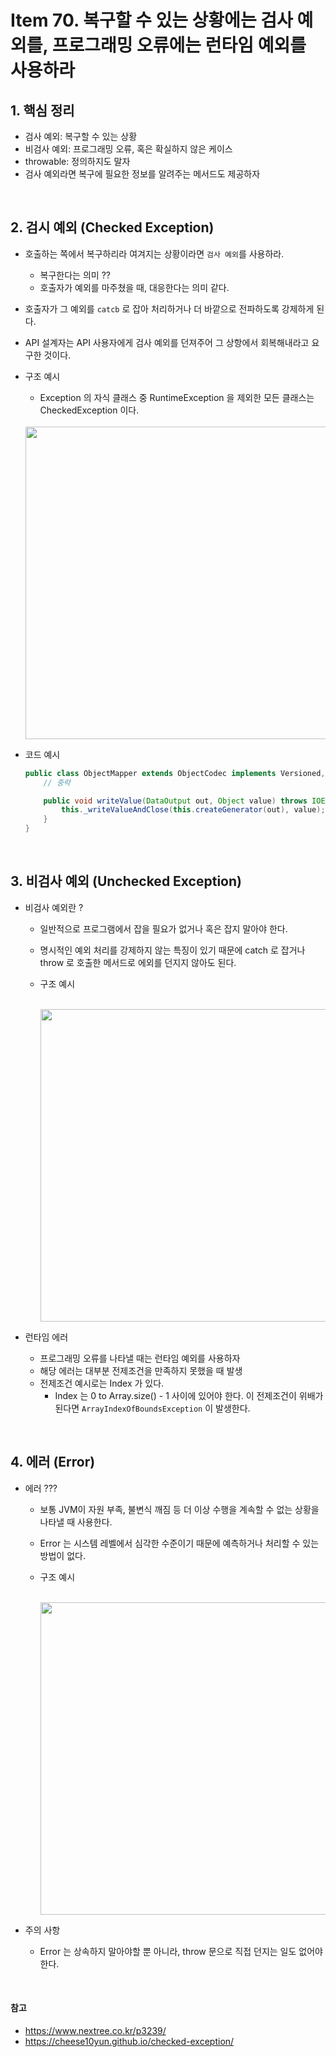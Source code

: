 # Item 70. 복구할 수 있는 상황에는 검사 예외를, 프로그래밍 오류에는 런타임 예외를 사용하라
## 1. 핵심 정리
- 검사 예외: 복구할 수 있는 상황
- 비검사 예외: 프로그래밍 오류, 혹은 확실하지 않은 케이스
- throwable: 정의하지도 말자
- 검사 예외라면 복구에 필요한 정보를 알려주는 메서드도 제공하자

<br>

## 2. 검시 예외 (Checked Exception)
- 호출하는 쪽에서 복구하리라 여겨지는 상황이라면 `검사 예외`를 사용하라.
    - 복구한다는 의미 ??
    - 호출자가 예외를 마주쳤을 때, 대응한다는 의미 같다.
    

- 호출자가 그 예외를 `catcb` 로 잡아 처리하거나 더 바깥으로 전파하도록 강제하게 된다.


- API 설계자는 API 사용자에게 검사 예외를 던져주어 그 상항에서 회복해내라고 요구한 것이다.
        

- 구조 예시
    - Exception 의 자식 클래스 중 RuntimeException 을 제외한 모든 클래스는 CheckedException 이다.
    
    <br>
  
    <img width="500" src="https://user-images.githubusercontent.com/60383031/125167279-af979880-e1da-11eb-8beb-1af60424045a.png">
    


- 코드 예시
    ```java
    public class ObjectMapper extends ObjectCodec implements Versioned, Serializable {
        // 중략
  
        public void writeValue(DataOutput out, Object value) throws IOException {
            this._writeValueAndClose(this.createGenerator(out), value);
        }
    }
    ```


<br>

## 3. 비검사 예외 (Unchecked Exception)
- 비검사 예외란 ?
    - 일반적으로 프로그램에서 잡을 필요가 없거나 혹은 잡지 말아야 한다.
    - 명시적인 예외 처리를 강제하지 않는 특징이 있기 때문에 catch 로 잡거나 throw 로 호출한 메서드로 에외를 던지지 않아도 된다.  
    - 구조 예시 
    
        <br>
        <img width="500" src="https://user-images.githubusercontent.com/60383031/125167106-dc977b80-e1d9-11eb-8f3a-62891bdb19b0.png">

- 런타임 에러
    - 프로그래밍 오류를 나타낼 때는 런타임 예외를 사용하자
    - 해당 에러는 대부분 전제조건을 만족하지 못했을 때 발생
    - 전제조건 예시로는 Index 가 있다. 
        - Index 는 0 to Array.size() - 1 사이에 있어야 한다. 이 전제조건이 위배가 된다면 `ArrayIndexOfBoundsException` 이 발생한다.

<br>

## 4. 에러 (Error)
- 에러 ???
    - 보통 JVM이 자원 부족, 불변식 깨짐 등 더 이상 수행을 계속할 수 없는 상황을 나타낼 때 사용한다.
    - Error 는 시스템 레벨에서 심각한 수준이기 때문에 예측하거나 처리할 수 있는 방법이 없다.

    - 구조 예시

        <br>
        <img width="500" src="https://user-images.githubusercontent.com/60383031/125167421-54b27100-e1db-11eb-9ab0-a0c6836e883d.png">
    
- 주의 사항
    - Error 는 상속하지 말아야할 뿐 아니라, throw 문으로 직접 던지는 일도 없어야 한다.

<br>

#### 참고
- https://www.nextree.co.kr/p3239/
- https://cheese10yun.github.io/checked-exception/